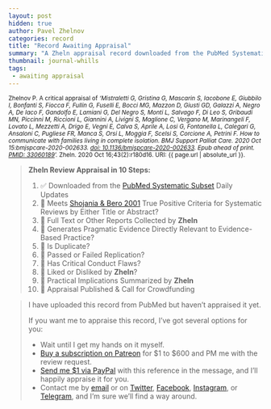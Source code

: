 ```yaml
---
layout: post
hidden: true
author: Pavel Zhelnov
categories: record
title: "Record Awaiting Appraisal"
summary: "A Zheln appraisal record downloaded from the PubMed Systematic Subset daily updates."
thumbnail: journal-whills
tags:
 - awaiting appraisal
---
```


<small id="citation">Zhelnov P. A critical appraisal of _‘Mistraletti G, Gristina G, Mascarin S, Iacobone E, Giubbilo I, Bonfanti S, Fiocca F, Fullin G, Fuselli E, Bocci MG, Mazzon D, Giusti GD, Galazzi A, Negro A, De Iaco F, Gandolfo E, Lamiani G, Del Negro S, Monti L, Salvago F, Di Leo S, Gribaudi MN, Piccinni M, Riccioni L, Giannini A, Livigni S, Maglione C, Vergano M, Marinangeli F, Lovato L, Mezzetti A, Drigo E, Vegni E, Calva S, Aprile A, Losi G, Fontanella L, Calegari G, Ansaloni C, Pugliese FR, Manca S, Orsi L, Moggia F, Scelsi S, Corcione A, Petrini F. How to communicate with families living in complete isolation. BMJ Support Palliat Care. 2020 Oct 15:bmjspcare-2020-002633. [doi: 10.1136/bmjspcare-2020-002633](https://doi.org/10.1136/bmjspcare-2020-002633). Epub ahead of print. [PMID: 33060189](https://pubmed.gov/33060189)’._ Zheln. 2020 Oct 16;43(2):r180d16. URI: {{ page.url | absolute_url }}.</small>

> **Zheln Review Appraisal in 10 Steps:**
>
> 1. ✅ Downloaded from the [PubMed Systematic Subset](https://github.com/p1m-ortho/qs-global-ortho-search-queries/blob/global-sr-query/README.md) Daily Updates
> 2. 🔄 Meets [Shojania & Bero 2001](https://www.researchgate.net/publication/11820967_Taking_Advantage_of_the_Explosion_of_Systematic_Reviews_An_Efficient_MEDLINE_Search_Strategy) True Positive Criteria for Systematic Reviews by Either Title or Abstract?
> 3. 🔄 Full Text or Other Reports Collected by **Zheln**
> 4. 🔄 Generates Pragmatic Evidence Directly Relevant to Evidence-Based Practice?
> 5. 🔄 Is Duplicate?
> 6. 🔄 Passed or Failed Replication?
> 7. 🔄 Has Critical Conduct Flaws?
> 8. 🔄 Liked or Disliked by **Zheln**?
> 9. 🔄 Practical Implications Summarized by **Zheln**
> 10. 🔄 Appraisal Published & Call for Crowdfunding

> I have uploaded this record from PubMed but haven’t appraised it yet.
>
> If you want me to appraise this record, I’ve got several options for you:
> * Wait until I get my hands on it myself.
> * [Buy a subscription on Patreon](https://patreon.com/zheln) for $1 to $600 and PM me with the review request.
> * [Send me $1 via PayPal](https://paypal.me/pjelnov) with this reference in the message, and I’ll happily appraise it for you.
> * Contact me by [email](mailto:pavel@zheln.com) or on [Twitter](https://twitter.com/drzhelnov), [Facebook](https://facebook.com/drzhelnov), [Instagram](https://instagram.com/igzheln), or [Telegram](https://t.me/drzhelnov), and I’m sure we’ll find a way around.
